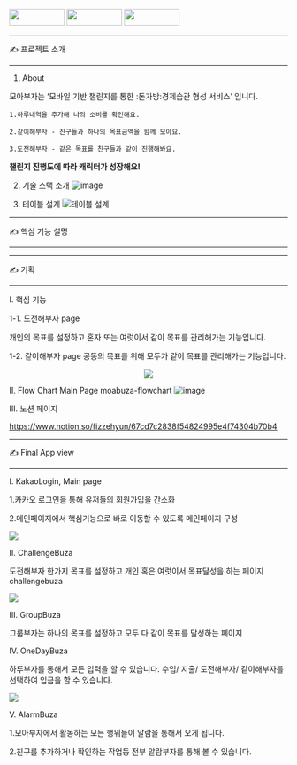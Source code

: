 <a href="#" target="_blank"><img width="100" height="30" src="https://img.shields.io/static/v1?label=Spring&message=박민우 &color=08CE5D&style=for-the-badge&>"/></a>
<a href="#" target="_blank"><img width="100" height="30" src="https://img.shields.io/static/v1?label=Spring&message=양승훈 &color=08CE5D&style=for-the-badge&>"/></a>
<a href="#" target="_blank"><img width="100" height="30" src="https://img.shields.io/static/v1?label=Spring&message=이광훈 &color=08CE5D&style=for-the-badge&>"/></a>

--------------------------------------------------------------------------------------------------------------------------------------------------------------------

✍ 프로젝트 소개

--------------------------------------------------------------------------------------------------------------------------------------------------------------------

1. About

모아부자는 ‘모바일 기반 챌린지를 통한 :돈가방:경제습관 형성 서비스’ 입니다.

    1.하루내역을 추가해 나의 소비를 확인해요.

    2.같이해부자 - 친구들과 하나의 목표금액을 함께 모아요.

    3.도전해부자 - 같은 목표를 친구들과 같이 진행해봐요.

<strong>챌린지 진행도에 따라 캐릭터가 성장해요!</strong>

2. 기술 스택 소개
![image](https://user-images.githubusercontent.com/81571069/162346380-1b756fc0-2451-4818-a7b9-214bc58ae209.png)

3. 테이블 설계
![테이블 설계](https://user-images.githubusercontent.com/81571069/162346848-c7ca2652-3975-4b64-bef3-aad2f8d8d7c2.png)

--------------------------------------------------------------------------------------------------------------------------------------------------------------------

✍ 핵심 기능 설명

--------------------------------------------------------------------------------------------------------------------------------------------------------------------








--------------------------------------------------------------------------------------------------------------------------------------------------------------------

✍ 기획

--------------------------------------------------------------------------------------------------------------------------------------------------------------------

I. 핵심 기능

1-1. 도전해부자 page

개인의 목표를 설정하고 혼자 또는 여럿이서 같이 목표를 관리해가는 기능입니다.

1-2. 같이해부자 page
공동의 목표를 위해 모두가 같이 목표를 관리해가는 기능입니다.

<p align="center">
  <img src="https://user-images.githubusercontent.com/66179677/161878951-da4bbb67-dd46-464f-b867-5530347e3dd3.gif">
</p>

II. Flow Chart
Main Page
moabuza-flowchart
![image](https://user-images.githubusercontent.com/81571069/162348443-c5e429f1-fef0-41c6-9c51-7322c030e8e1.png)


III. 노션 페이지

https://www.notion.so/fizzehyun/67cd7c2838f54824995e4f74304b70b4


--------------------------------------------------------------------------------------------------------------------------------------------------------------------

✍ Final App view

--------------------------------------------------------------------------------------------------------------------------------------------------------------------

I. KakaoLogin, Main page

1.카카오 로그인을 통해 유저들의 회원가입을 간소화

2.메인페이지에서 핵심기능으로 바로 이동할 수 있도록 메인페이지 구성

<p>
  <img src="https://user-images.githubusercontent.com/66179677/161879774-16ba9430-81c0-44d6-bf39-e9bb06ed5eb8.gif">
</p>

II. ChallengeBuza

도전해부자 한가지 목표를 설정하고 개인 혹은 여럿이서 목표달성을 하는 페이지 challengebuza

<p>
  <img src="https://user-images.githubusercontent.com/66179677/161881226-0791865e-4f85-4e2a-86e2-c5232e6843d0.gif">
</p>

III. GroupBuza

그룹부자는 하나의 목표를 설정하고 모두 다 같이 목표를 달성하는 페이지

IV. OneDayBuza

하루부자를 통해서 모든 입력을 할 수 있습니다. 수입/ 지출/ 도전해부자/ 같이해부자를 선택하여 입금을 할 수 있습니다.

<p>
  <img src="https://user-images.githubusercontent.com/66179677/161882124-1eb9da29-156b-4bd7-b47b-6f0ad8f636f0.gif">
</p>

V. AlarmBuza

1.모아부자에서 활동하는 모든 행위들이 알람을 통해서 오게 됩니다.

2.친구를 추가하거나 확인하는 작업등 전부 알람부자를 통해 볼 수 있습니다.
